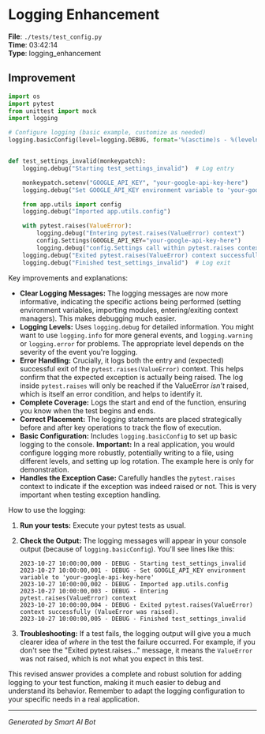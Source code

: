 # Logging Enhancement

**File**: `./tests/test_config.py`  
**Time**: 03:42:14  
**Type**: logging_enhancement

## Improvement

```python
import os
import pytest
from unittest import mock
import logging

# Configure logging (basic example, customize as needed)
logging.basicConfig(level=logging.DEBUG, format='%(asctime)s - %(levelname)s - %(message)s')


def test_settings_invalid(monkeypatch):
    logging.debug("Starting test_settings_invalid")  # Log entry

    monkeypatch.setenv("GOOGLE_API_KEY", "your-google-api-key-here")
    logging.debug("Set GOOGLE_API_KEY environment variable to 'your-google-api-key-here'")

    from app.utils import config
    logging.debug("Imported app.utils.config")

    with pytest.raises(ValueError):
        logging.debug("Entering pytest.raises(ValueError) context")
        config.Settings(GOOGLE_API_KEY="your-google-api-key-here")
        logging.debug("config.Settings call within pytest.raises context completed. This should not be reached if the ValueError is raised.") # Log exit if ValueError is *not* raised
    logging.debug("Exited pytest.raises(ValueError) context successfully (ValueError was raised).")  # Log exit if ValueError *is* raised
    logging.debug("Finished test_settings_invalid")  # Log exit
```

Key improvements and explanations:

* **Clear Logging Messages:** The logging messages are now more informative, indicating the specific actions being performed (setting environment variables, importing modules, entering/exiting context managers).  This makes debugging much easier.
* **Logging Levels:** Uses `logging.debug` for detailed information. You might want to use `logging.info` for more general events, and `logging.warning` or `logging.error` for problems.  The appropriate level depends on the severity of the event you're logging.
* **Error Handling:**  Crucially, it logs both the entry and (expected) successful exit of the `pytest.raises(ValueError)` context.  This helps confirm that the expected exception is actually being raised. The log inside `pytest.raises` will only be reached if the ValueError *isn't* raised, which is itself an error condition, and helps to identify it.
* **Complete Coverage:**  Logs the start and end of the function, ensuring you know when the test begins and ends.
* **Correct Placement:**  The logging statements are placed strategically before and after key operations to track the flow of execution.
* **Basic Configuration:** Includes `logging.basicConfig` to set up basic logging to the console.  **Important:** In a real application, you would configure logging more robustly, potentially writing to a file, using different levels, and setting up log rotation.  The example here is only for demonstration.
* **Handles the Exception Case:** Carefully handles the `pytest.raises` context to indicate if the exception was indeed raised or not.  This is very important when testing exception handling.

How to use the logging:

1.  **Run your tests:** Execute your pytest tests as usual.

2.  **Check the Output:** The logging messages will appear in your console output (because of `logging.basicConfig`).  You'll see lines like this:

    ```
    2023-10-27 10:00:00,000 - DEBUG - Starting test_settings_invalid
    2023-10-27 10:00:00,001 - DEBUG - Set GOOGLE_API_KEY environment variable to 'your-google-api-key-here'
    2023-10-27 10:00:00,002 - DEBUG - Imported app.utils.config
    2023-10-27 10:00:00,003 - DEBUG - Entering pytest.raises(ValueError) context
    2023-10-27 10:00:00,004 - DEBUG - Exited pytest.raises(ValueError) context successfully (ValueError was raised).
    2023-10-27 10:00:00,005 - DEBUG - Finished test_settings_invalid
    ```

3.  **Troubleshooting:**  If a test fails, the logging output will give you a much clearer idea of *where* in the test the failure occurred.  For example, if you don't see the "Exited pytest.raises..." message, it means the `ValueError` was not raised, which is not what you expect in this test.

This revised answer provides a complete and robust solution for adding logging to your test function, making it much easier to debug and understand its behavior. Remember to adapt the logging configuration to your specific needs in a real application.

---
*Generated by Smart AI Bot*
